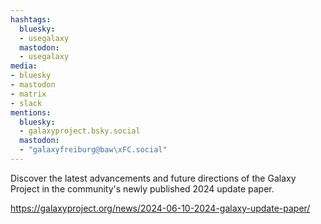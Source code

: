 ```yaml
---
hashtags:
  bluesky:
  - usegalaxy
  mastodon:
  - usegalaxy
media:
- bluesky
- mastodon
- matrix
- slack
mentions:
  bluesky:
  - galaxyproject.bsky.social
  mastodon:
  - "galaxyfreiburg@baw\xFC.social"
---
```

Discover the latest advancements and future directions of the Galaxy Project in the community's newly published 2024 update paper.

https://galaxyproject.org/news/2024-06-10-2024-galaxy-update-paper/